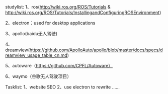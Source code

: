 studylist:
1、ros(http://wiki.ros.org/ROS/Tutorials & http://wiki.ros.org/ROS/Tutorials/InstallingandConfiguringROSEnvironment)

2、electron：used for desktop applications

3、apollo(baidu无人驾驶)

4、dreamview(https://github.com/ApolloAuto/apollo/blob/master/docs/specs/dreamview_usage_table_cn.md)

5、autoware（https://github.com/CPFL/Autoware）

6、waymo（谷歌无人驾驶项目）

Tasklist:
1、website SEO
2、use electron to rewrite ……
